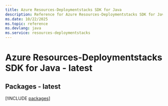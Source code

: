 ```yaml
---
title: Azure Resources-Deploymentstacks SDK for Java
description: Reference for Azure Resources-Deploymentstacks SDK for Java
ms.date: 10/22/2025
ms.topic: reference
ms.devlang: java
ms.service: resources-deploymentstacks
---
```

# Azure Resources-Deploymentstacks SDK for Java - latest
## Packages - latest
[!INCLUDE [packages](resources-deploymentstacks-index.md)]